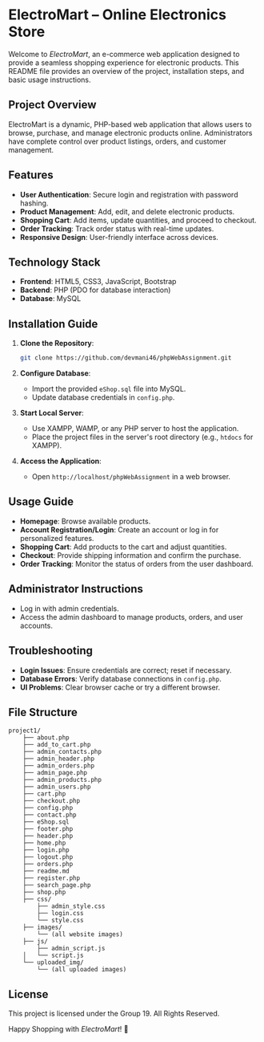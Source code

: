 # ElectroMart – Online Electronics Store

Welcome to *ElectroMart*, an e-commerce web application designed to provide a seamless shopping experience for electronic products. This README file provides an overview of the project, installation steps, and basic usage instructions.

## Project Overview
ElectroMart is a dynamic, PHP-based web application that allows users to browse, purchase, and manage electronic products online. Administrators have complete control over product listings, orders, and customer management.

## Features
- **User Authentication**: Secure login and registration with password hashing.
- **Product Management**: Add, edit, and delete electronic products.
- **Shopping Cart**: Add items, update quantities, and proceed to checkout.
- **Order Tracking**: Track order status with real-time updates.
- **Responsive Design**: User-friendly interface across devices.

## Technology Stack
- **Frontend**: HTML5, CSS3, JavaScript, Bootstrap
- **Backend**: PHP (PDO for database interaction)
- **Database**: MySQL

## Installation Guide
1. **Clone the Repository**:
    ```bash
    git clone https://github.com/devmani46/phpWebAssignment.git
    ```

2. **Configure Database**:
    - Import the provided `eShop.sql` file into MySQL.
    - Update database credentials in `config.php`.

3. **Start Local Server**:
    - Use XAMPP, WAMP, or any PHP server to host the application.
    - Place the project files in the server's root directory (e.g., `htdocs` for XAMPP).

4. **Access the Application**:
    - Open `http://localhost/phpWebAssignment` in a web browser.

## Usage Guide
- **Homepage**: Browse available products.
- **Account Registration/Login**: Create an account or log in for personalized features.
- **Shopping Cart**: Add products to the cart and adjust quantities.
- **Checkout**: Provide shipping information and confirm the purchase.
- **Order Tracking**: Monitor the status of orders from the user dashboard.

## Administrator Instructions
- Log in with admin credentials.
- Access the admin dashboard to manage products, orders, and user accounts.

## Troubleshooting
- **Login Issues**: Ensure credentials are correct; reset if necessary.
- **Database Errors**: Verify database connections in `config.php`.
- **UI Problems**: Clear browser cache or try a different browser.

## File Structure
```
project1/
    ├── about.php
    ├── add_to_cart.php
    ├── admin_contacts.php
    ├── admin_header.php
    ├── admin_orders.php
    ├── admin_page.php
    ├── admin_products.php
    ├── admin_users.php
    ├── cart.php
    ├── checkout.php
    ├── config.php
    ├── contact.php
    ├── eShop.sql
    ├── footer.php
    ├── header.php
    ├── home.php
    ├── login.php
    ├── logout.php
    ├── orders.php
    ├── readme.md
    ├── register.php
    ├── search_page.php
    ├── shop.php
    ├── css/
        ├── admin_style.css
        ├── login.css
        └── style.css
    ├── images/
        └── (all website images)
    ├── js/
        ├── admin_script.js
    │   └── script.js   
    └── uploaded_img/
        └── (all uploaded images)
```

## License
This project is licensed under the Group 19. All Rights Reserved.

Happy Shopping with *ElectroMart*! 🎉

